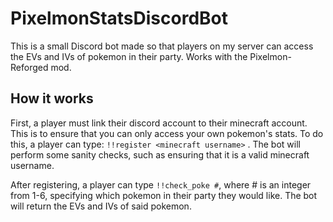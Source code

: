 # PixelmonStatsDiscordBot

This is a small Discord bot made so that players on my server can access the EVs and IVs of pokemon in their party.  Works with the Pixelmon-Reforged mod.

## How it works
First, a player must link their discord account to their minecraft account.  This is to ensure that you can only access your own pokemon's stats.  To do this, a player can type: `!!register <minecraft username>` .  The bot will perform some sanity checks, such as ensuring that it is a valid minecraft username.

After registering, a player can type `!!check_poke #`, where # is an integer from 1-6, specifying which pokemon in their party they would like.  The bot will return the EVs and IVs of said pokemon.
